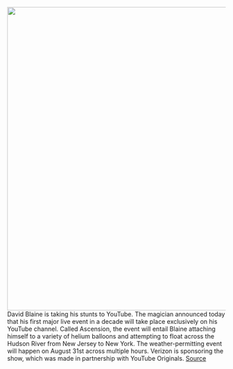 <img src='https://cdn.vox-cdn.com/thumbor/eggB-nL_KTvEaRNLevRail-A0Hc=/0x0:1280x720/1200x800/filters:focal(536x287:740x491)/cdn.vox-cdn.com/uploads/chorus_image/image/67193916/EfO72rBU0AA1A2T.0.jpeg' width='700px' /><br/>
David Blaine is taking his stunts to YouTube. The magician announced today that his first major live event in a decade will take place exclusively on his YouTube channel. Called Ascension, the event will entail Blaine attaching himself to a variety of helium balloons and attempting to float across the Hudson River from New Jersey to New York. The weather-permitting event will happen on August 31st across multiple hours. Verizon is sponsoring the show, which was made in partnership with YouTube Originals.
<a href='https://www.theverge.com/2020/8/12/21365206/david-blaine-next-stunt-ascension-youtube-original-live-stream'> Source <a/>
